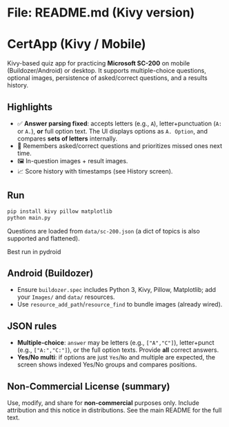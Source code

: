 # File: README.md (Kivy version)
# CertApp (Kivy / Mobile)

Kivy-based quiz app for practicing **Microsoft SC-200** on mobile (Buildozer/Android) or desktop. It supports multiple-choice questions, optional images, persistence of asked/correct questions, and a results history.

## Highlights
- ✅ **Answer parsing fixed**: accepts letters (e.g., `A`), letter+punctuation (`A:` or `A.`), **or** full option text. The UI displays options as `A. Option`, and compares **sets of letters** internally.
- 🧠 Remembers asked/correct questions and prioritizes missed ones next time.
- 🖼️ In-question images + result images.
- 📈 Score history with timestamps (see History screen).

## Run
```bash
pip install kivy pillow matplotlib
python main.py
```
Questions are loaded from `data/sc-200.json` (a dict of topics is also supported and flattened).

Best run in pydroid 

## Android (Buildozer)
- Ensure `buildozer.spec` includes Python 3, Kivy, Pillow, Matplotlib; add your `Images/` and `data/` resources.
- Use `resource_add_path`/`resource_find` to bundle images (already wired).

## JSON rules
- **Multiple-choice**: `answer` may be letters (e.g., `["A","C"]`), letter+punct (e.g., `["A:","C:"]`), or the full option texts. Provide **all** correct answers.
- **Yes/No multi**: if options are just `Yes`/`No` and multiple are expected, the screen shows indexed Yes/No groups and compares positions.

## Non-Commercial License (summary)
Use, modify, and share for **non-commercial** purposes only. Include attribution and this notice in distributions. See the main README for the full text.